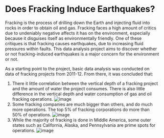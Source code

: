 # Does Fracking Induce Earthquakes?

Fracking is the process of drilling down the Earth and injecting fluid into rocks in order to obtain oil and gas. Fracking faces a high amount of critics due to undeniably negative affects it has on the environment, especially because it disguises itself as environmentally friendly. One of these critiques is that fracking causes earthquakes, due to increasing fluid pressures within faults. This data analysis project aims to discover whether or not fracking-induced earthquakes is a major concern for the environment or not.

As a starting point to the project, basic data analysis was conducted on data of fracking projects from 2011-12. From there, it was concluded that:

1. There it little correlation between the vertical depth of a fracking project and the amount of water the project consumes. There is also little difference in the vertical depth and water consumption of gas and oil fracking operations.
![image](https://user-images.githubusercontent.com/77365987/164563725-80a8a4c7-591f-40dd-8601-b8bedd3eec81.png)
2. Some fracking companies are much bigger than others, and do much more operations. The top 5% of fracking corporations do more than 50% of operations.
![image](https://user-images.githubusercontent.com/77365987/164563837-4ec6f59b-f8bc-42cf-b172-f4aefd1b5cd9.png)
3. While the majority of fracking is done in Middle America, some outer states such as California, Alaska, and Pennsylvania are prime spots for operations.
![image](https://user-images.githubusercontent.com/77365987/164564053-4d7ba4eb-13b6-48b6-bc51-7a5c35498397.png)
